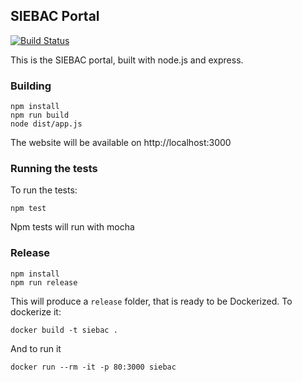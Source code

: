 ## SIEBAC Portal

[![Build Status](https://snap-ci.com/bymarkone/siebac/branch/master/build_image)](https://snap-ci.com/bymarkone/siebac/branch/master)

This is the SIEBAC portal, built with node.js and express. 

### Building

```shell
npm install
npm run build
node dist/app.js
```

The website will be available on http://localhost:3000

### Running the tests

To run the tests:

```npm test```

Npm tests will run with mocha

### Release

```
npm install
npm run release
```

This will produce a `release` folder, that is ready to be Dockerized.
To dockerize it:

```
docker build -t siebac .
```

And to run it

```
docker run --rm -it -p 80:3000 siebac
```
